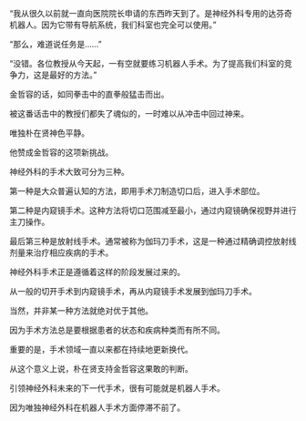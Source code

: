 “我从很久以前就一直向医院院长申请的东西昨天到了。是神经外科专用的达芬奇机器人。因为它带有导航系统，我们科室也完全可以使用。”

“那么，难道说任务是……”

“没错。各位教授从今天起，一有空就要练习机器人手术。为了提高我们科室的竞争力，这是最好的方法。”

金哲容的话，如同拳击中的直拳般猛击而出。

被这番话击中的教授们都失了魂似的，一时难以从冲击中回过神来。

唯独朴在贤神色平静。

他赞成金哲容的这项新挑战。

神经外科的手术大致可分为三种。

第一种是大众普遍认知的方法，即用手术刀制造切口后，进入手术部位。

第二种是内窥镜手术。这种方法将切口范围减至最小，通过内窥镜确保视野并进行主刀操作。

最后第三种是放射线手术。通常被称为伽玛刀手术，这是一种通过精确调控放射线剂量来治疗相应疾病的手术。

神经外科手术正是遵循着这样的阶段发展过来的。

从一般的切开手术到内窥镜手术，再从内窥镜手术发展到伽玛刀手术。

当然，并非某一种方法就绝对优于其他。

因为手术方法总是要根据患者的状态和疾病种类而有所不同。

重要的是，手术领域一直以来都在持续地更新换代。

从这个意义上说，朴在贤支持金哲容这果敢的判断。

引领神经外科未来的下一代手术，很有可能就是机器人手术。

因为唯独神经外科在机器人手术方面停滞不前了。